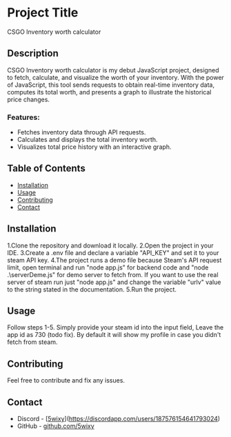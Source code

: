 # Project Title
CSGO Inventory worth calculator


## Description

 CSGO Inventory worth calculator is my debut JavaScript project, designed to fetch, calculate, and visualize the worth of your inventory. 
 With the power of JavaScript, this tool sends requests to obtain real-time inventory data, computes its total worth, and presents a graph to illustrate the historical price changes.
### Features:

 - Fetches inventory data through API requests.
 - Calculates and displays the total inventory worth.
 - Visualizes total price history with an interactive graph.

## Table of Contents

- [Installation](#installation)
- [Usage](#usage)
- [Contributing](#contributing)
- [Contact](#contact)

## Installation

1.Clone the repository and download it locally.
2.Open the project in your IDE.
3.Create a .env file and declare a variable "API_KEY" and set it to your steam API key.
4.The project runs a demo file because Steam's API request limit, open terminal and run "node app.js" for backend code and "node .\serverDeme.js" for demo server to fetch from. 
  If you want to use the real server of steam run just "node app.js" and change the variable "urlv" value to the string stated in the documentation.
5.Run the project.

## Usage
Follow steps 1-5.
Simply provide your steam id into the input field, Leave the app id as 730 (todo fix).
By default it will show my profile in case you didn't fetch from steam.



## Contributing

Feel free to contribute and fix any issues.


## Contact

- Discord - [[5wixy](https://discordapp.com/users/187576154641793024)](https://discordapp.com/users/187576154641793024)
- GitHub - [github.com/5wixy](https://github.com/5wixy)

